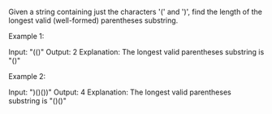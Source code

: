 Given a string containing just the characters &#39;(&#39; and &#39;)&#39;, find the length of the longest valid (well-formed) parentheses substring.

Example 1:


Input: &quot;(()&quot;
Output: 2
Explanation: The longest valid parentheses substring is &quot;()&quot;


Example 2:


Input: &quot;)()())&quot;
Output: 4
Explanation: The longest valid parentheses substring is &quot;()()&quot;

